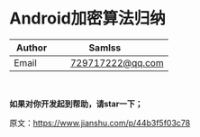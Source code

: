 # Android加密算法归纳
| Author        | Samlss           |
| ------------- |:-------------:|
| Email      | 729717222@qq.com |

<br>

**如果对你开发起到帮助，请star一下；**<br>

原文：https://www.jianshu.com/p/44b3f5f03c78



